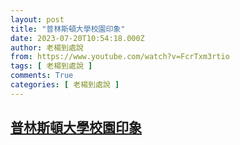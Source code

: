 ```yaml
---
layout: post
title: "普林斯頓大學校園印象"
date: 2023-07-20T10:54:18.000Z
author: 老楊到處說
from: https://www.youtube.com/watch?v=FcrTxm3rtio
tags: [ 老楊到處說 ]
comments: True
categories: [ 老楊到處說 ]
---
```

<!--1689850458000-->
[普林斯頓大學校園印象](https://www.youtube.com/watch?v=FcrTxm3rtio)
------

<div>

</div>
